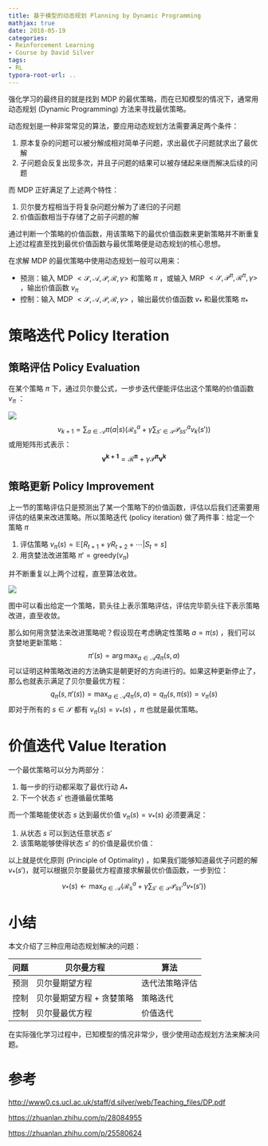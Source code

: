 ```yaml
---
title: 基于模型的动态规划 Planning by Dynamic Programming
mathjax: true
date: 2018-05-19
categories:
- Reinforcement Learning
- Course by David Silver
tags:
- RL
typora-root-url: ..
---
```



强化学习的最终目的就是找到 MDP 的最优策略，而在已知模型的情况下，通常用动态规划 (Dynamic Programming) 方法来寻找最优策略。

动态规划是一种非常常见的算法，要应用动态规划方法需要满足两个条件：

1. 原本复杂的问题可以被分解成相对简单子问题，求出最优子问题就求出了最优解
2. 子问题会反复出现多次，并且子问题的结果可以被存储起来继而解决后续的问题

而 MDP 正好满足了上述两个特性：

1. 贝尔曼方程相当于将复杂问题分解为了递归的子问题
2. 价值函数相当于存储了之前子问题的解

通过判断一个策略的价值函数，用该策略下的最优价值函数来更新策略并不断重复上述过程直至找到最优价值函数与最优策略便是动态规划的核心思想。

在求解 MDP 的最优策略中使用动态规划一般可以用来：

- 预测：输入 MDP $<\mathcal{S},\mathcal{A}, \mathcal{P}, \mathcal{R}, \gamma>$ 和策略 $\pi$ ，或输入 MRP $<\mathcal{S}, \mathcal{P}^\pi, \mathcal{R}^\pi, \gamma>$ ，输出价值函数 $v_\pi$
- 控制：输入 MDP $<\mathcal{S},\mathcal{A}, \mathcal{P}, \mathcal{R}, \gamma>$ ，输出最优价值函数 $v_*$ 和最优策略 $\pi_*$

<!--more-->

# 策略迭代 Policy Iteration

## 策略评估 Policy Evaluation

在某个策略 $\pi$ 下，通过贝尔曼公式，一步步迭代便能评估出这个策略的价值函数 $v_\pi$ ：

![](/images/2018-05-19-基于模型的动态规划-Planning-by-Dynamic-Programming/CcqqDP.png)
$$
v_{k+1}= \sum_{a\in \mathcal{A}} \pi(a|s)\left( \mathcal{R}^a_s +\gamma\sum_{s'\in\mathcal{S}} \mathcal{P}^a_{ss'}v_k(s') \right)
$$
或用矩阵形式表示：
$$
\boldsymbol{v^{k+1}} = \boldsymbol{\mathcal{R}^\pi}+\gamma \boldsymbol{\mathcal{P}^\pi v^k}
$$


## 策略更新 Policy Improvement

上一节的策略评估只是预测出了某一个策略下的价值函数，评估以后我们还需要用评估的结果来改进策略。所以策略迭代 (policy iteration) 做了两件事：给定一个策略 $\pi$

1. 评估策略 $v_\pi(s) = \mathbb{E}[R_{t+1}+\gamma R_{t+2} + \cdots|S_t=s]$
2. 用贪婪法改进策略 $\pi' = \text{greedy}(v_\pi)$

并不断重复以上两个过程，直至算法收敛。

![](/images/2018-05-19-基于模型的动态规划-Planning-by-Dynamic-Programming/CcqLHf.png)

图中可以看出给定一个策略，箭头往上表示策略评估，评估完毕箭头往下表示策略改进，直至收敛。

那么如何用贪婪法来改进策略呢？假设现在考虑确定性策略 $a=\pi(s)$ ，我们可以贪婪地更新策略：
$$
\pi'(s)=\arg\max_{a\in\mathcal{A}} q_\pi(s,a)
$$
可以证明这种策略改进的方法确实是朝更好的方向进行的。如果这种更新停止了，那么也就表示满足了贝尔曼最优方程：
$$
q_\pi(s,\pi'(s)) = \max_{a\in\mathcal{A}}q_\pi(s,a)=q_\pi(s,\pi(s)) = v_\pi(s)
$$
即对于所有的 $s\in\mathcal{S}$ 都有 $v_\pi(s) = v_*(s)$ ，$\pi$ 也就是最优策略。

# 价值迭代 Value Iteration

一个最优策略可以分为两部分：

1. 每一步的行动都采取了最优行动 $A_*$
2. 下一个状态 $s'$ 也遵循最优策略

而一个策略能使状态 $s$ 达到最优价值 $v_\pi(s) = v_*(s)$ 必须要满足：

1. 从状态 $s$ 可以到达任意状态 $s'$
2. 该策略能够使得状态 $s'$ 的价值是最优价值：

以上就是优化原则 (Principle of Optimality) ，如果我们能够知道最优子问题的解 $v_*(s')​$ ，就可以根据贝尔曼最优方程直接求解最优价值函数，一步到位：
$$
v_*(s) \leftarrow \max_{a\in\mathcal{A}} \bigg(\mathcal{R}_s^a + \gamma \sum_{s'\in \mathcal{S}}{\mathcal{P}_{ss'}^a v_*(s')}\bigg)
$$


# 小结

本文介绍了三种应用动态规划解决的问题：

| 问题 | 贝尔曼方程                | 算法           |
| ---- | ------------------------- | -------------- |
| 预测 | 贝尔曼期望方程            | 迭代法策略评估 |
| 控制 | 贝尔曼期望方程 + 贪婪策略 | 策略迭代       |
| 控制 | 贝尔曼最优方程            | 价值迭代       |

在实际强化学习过程中，已知模型的情况非常少，很少使用动态规划方法来解决问题。

# 参考

<http://www0.cs.ucl.ac.uk/staff/d.silver/web/Teaching_files/DP.pdf>

<https://zhuanlan.zhihu.com/p/28084955>

<https://zhuanlan.zhihu.com/p/25580624>